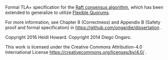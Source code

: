 Formal TLA+ specification for the [Raft consensus algorithm](https://raftconsensus.github.io), which has been extended to generalize to utilize [Flexible Quorums](https://arxiv.org/abs/1608.06696).

For more information, see Chapter 8 (Correctness) and Appendix B (Safety proof and formal specification) in https://github.com/ongardie/dissertation .

Copyright 2016 Heidi Howard.
Copyright 2014 Diego Ongaro.

This work is licensed under the Creative Commons Attribution-4.0 International License https://creativecommons.org/licenses/by/4.0/ .
